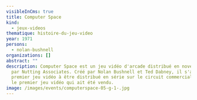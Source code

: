 ```yaml
---
visibleInCms: true
title: Computer Space
kind:
  - jeux-videos
thematique: histoire-du-jeu-video
year: 1971
persons:
  - nolan-bushnell
organizations: []
abstract: ""
description: Computer Space est un jeu vidéo d'arcade distribué en novembre 1971
  par Nutting Associates. Créé par Nolan Bushnell et Ted Dabney, il s'agit du
  premier jeu vidéo à être distribué en série sur le circuit commercial et ainsi
  le premier jeu vidéo qui ait été vendu.
image: /images/events/computerspace-05-g-1-.jpg
---
```

